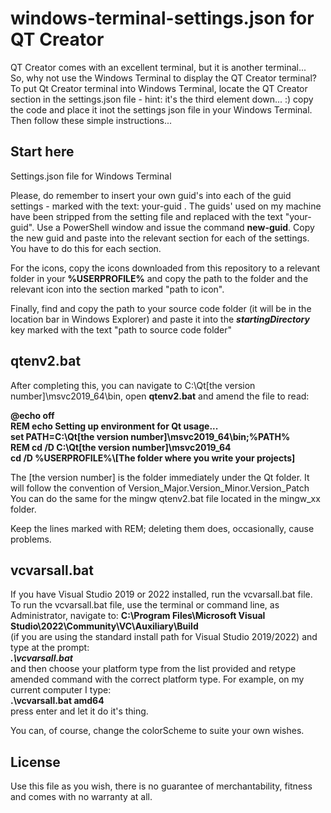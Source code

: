 # windows-terminal-settings.json for QT Creator
QT Creator comes with an excellent terminal, but it is another terminal...   
So, why not use the Windows Terminal to display the QT Creator terminal?  
To put Qt Creator terminal into Windows Terminal, locate the QT Creator section in the settings.json file - hint: it's the third element down... :) 
copy the code and place it inot the settings json file in your Windows Terminal. Then follow these simple instructions...  

## Start here
Settings.json file for Windows Terminal

Please, do remember to insert your own guid's into each of the guid settings - marked with the text: your-guid .
The guids' used on my machine have been stripped from the setting file and replaced with the text "your-guid".
Use a PowerShell window and issue the command **new-guid**. 
Copy the new guid and paste into the relevant section for each of the settings. You have to do this for each section.

For the icons, copy the icons downloaded from this repository to a relevant folder in your **%USERPROFILE%** and copy the path to the folder and the relevant icon into the section marked "path to icon".

Finally, find and copy the path to your source code folder (it will be in the location bar in Windows Explorer) and paste it into the ***startingDirectory*** key marked with the text "path to source code folder"

## qtenv2.bat
After completing this, you can navigate to C:\Qt\[the version number]\msvc2019_64\bin, open **qtenv2.bat** and amend the file to read:

**@echo off**   
**REM echo Setting up environment for Qt usage...**  
**set PATH=C:\Qt\[the version number]\msvc2019_64\bin;%PATH%**  
**REM cd /D C:\Qt\[the version number]\msvc2019_64**  
**cd /D %USERPROFILE%\\[The folder where you write your projects]**  

The [the version number] is the folder immediately under the Qt folder. It will follow the convention of Version_Major.Version_Minor.Version_Patch  
You can do the same for the mingw qtenv2.bat file located in the mingw_xx folder. 

Keep the lines marked with REM; deleting them does, occasionally, cause problems. 

## vcvarsall.bat
If you have Visual Studio 2019 or 2022 installed, run the vcvarsall.bat file. 
To run the vcvarsall.bat file, use the terminal or command line, as Administrator, navigate to:
**C:\Program Files\Microsoft Visual Studio\2022\Community\VC\Auxiliary\Build**  
(if you are using the standard install path for Visual Studio 2019/2022) and type at the prompt:  
***.\vcvarsall.bat***  
and then choose your platform type from the list provided and retype amended command with the correct platform type. 
For example, on my current computer I type:  
**.\vcvarsall.bat amd64**  
press enter and let it do it's thing.

You can, of course, change the colorScheme to suite your own wishes.

## License
Use this file as you wish, there is no guarantee of merchantability, fitness and comes with no warranty at all. 
